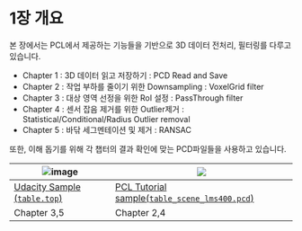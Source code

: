 # 1장 개요 


본 장에서는 PCL에서 제공하는 기능들을 기반으로 3D 데이터 전처리, 필터링를 다루고 있습니다. 

- Chapter 1 : 3D 데이터 읽고 저장하기 : PCD Read and Save 
- Chapter 2 : 작업 부하를 줄이기 위한 Downsampling : VoxelGrid filter
- Chapter 3 : 대상 영역 선정을 위한 RoI 설정 : PassThrough filter
- Chapter 4 : 센서 잡음 제거를 위한 Outlier제거 : Statistical/Conditional/Radius Outlier removal
- Chapter 5 : 바닦 세그멘테이션 및 제거 : RANSAC 





또한, 이해 돕기를 위해 각 챕터의 결과 확인에 맞는 PCD파일들을 사용하고 있습니다. 

|![image](https://user-images.githubusercontent.com/17797922/41080489-9d804f18-69db-11e8-8a8b-9422c2e13132.png)|![](https://i.imgur.com/pdSfhsW.png)|
|-|-|
|[Udacity Sample (`table.top`)](https://github.com/udacity/RoboND-Perception-Exercises/raw/master/Exercise-1/tabletop.pcd)|[PCL Tutorial sample(`table_scene_lms400.pcd`)](https://raw.github.com/PointCloudLibrary/data/master/tutorials/table_scene_lms400.pcd ) |
|Chapter 3,5|Chapter 2,4|






